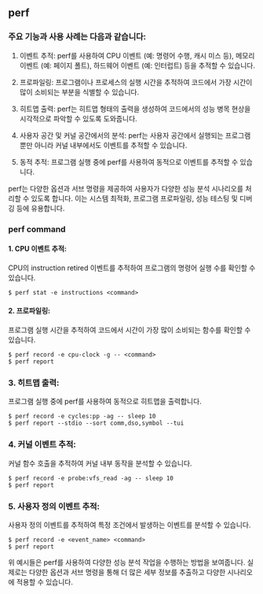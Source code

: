 ## perf



### 주요 기능과 사용 사례는 다음과 같습니다:

1. 이벤트 추적: perf를 사용하여 CPU 이벤트 (예: 명령어 수행, 캐시 미스 등), 메모리 이벤트 (예: 페이지 폴트), 하드웨어 이벤트 (예: 인터럽트) 등을 추적할 수 있습니다.

2. 프로파일링: 프로그램이나 프로세스의 실행 시간을 추적하여 코드에서 가장 시간이 많이 소비되는 부분을 식별할 수 있습니다.

3. 히트맵 출력: perf는 히트맵 형태의 출력을 생성하여 코드에서의 성능 병목 현상을 시각적으로 파악할 수 있도록 도와줍니다.

4. 사용자 공간 및 커널 공간에서의 분석: perf는 사용자 공간에서 실행되는 프로그램 뿐만 아니라 커널 내부에서도 이벤트를 추적할 수 있습니다.

4. 동적 추적: 프로그램 실행 중에 perf를 사용하여 동적으로 이벤트를 추적할 수 있습니다.

perf는 다양한 옵션과 서브 명령을 제공하여 사용자가 다양한 성능 분석 시나리오를 처리할 수 있도록 합니다. 이는 시스템 최적화, 프로그램 프로파일링, 성능 테스팅 및 디버깅 등에 유용합니다.


### perf command

#### 1. CPU 이벤트 추적:
CPU의 instruction retired 이벤트를 추적하여 프로그램의 명령어 실행 수를 확인할 수 있습니다.

```
$ perf stat -e instructions <command>
```
#### 2. 프로파일링:
프로그램 실행 시간을 추적하여 코드에서 시간이 가장 많이 소비되는 함수를 확인할 수 있습니다.

```
$ perf record -e cpu-clock -g -- <command>
$ perf report
```

### 3. 히트맵 출력:
프로그램 실행 중에 perf를 사용하여 동적으로 히트맵을 출력합니다.

```
$ perf record -e cycles:pp -ag -- sleep 10
$ perf report --stdio --sort comm,dso,symbol --tui
```

### 4. 커널 이벤트 추적:
커널 함수 호출을 추적하여 커널 내부 동작을 분석할 수 있습니다.

```
$ perf record -e probe:vfs_read -ag -- sleep 10
$ perf report
```

### 5. 사용자 정의 이벤트 추적:
사용자 정의 이벤트를 추적하여 특정 조건에서 발생하는 이벤트를 분석할 수 있습니다.

```
$ perf record -e <event_name> <command>
$ perf report
```
위 예시들은 perf를 사용하여 다양한 성능 분석 작업을 수행하는 방법을 보여줍니다. 실제로는 다양한 옵션과 서브 명령을 통해 더 많은 세부 정보를 추출하고 다양한 시나리오에 적용할 수 있습니다.


